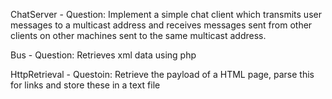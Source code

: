 ChatServer - Question: Implement a simple chat client which transmits user messages to a multicast address and
receives messages sent from other clients on other machines sent to the same multicast
address.

Bus - Question: Retrieves xml data using php

HttpRetrieval - Questoin: Retrieve the payload of a HTML page, parse this for links and store these in a text file
